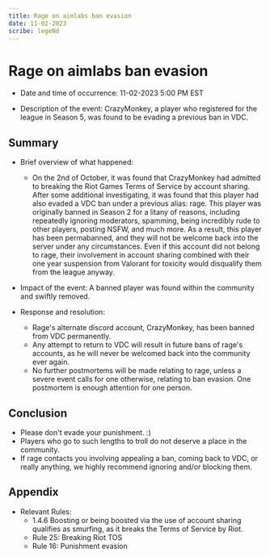 ```yaml
---
title: Rage on aimlabs ban evasion
date: 11-02-2023
scribe: legeNd
---
```


# Rage on aimlabs ban evasion

- Date and time of occurrence: 11-02-2023 5:00 PM EST

- Description of the event: CrazyMonkey, a player who registered for the league in Season 5, was found to be evading a previous ban in VDC.

## Summary

- Brief overview of what happened:
    - On the 2nd of October, it was found that CrazyMonkey had admitted to breaking the Riot Games Terms of Service by account sharing. After some additional investigating, it was found that this player had also evaded a VDC ban under a previous alias: rage. This player was originally banned in Season 2 for a litany of reasons, including repeatedly ignoring moderators, spamming, being incredibly rude to other players, posting NSFW, and much more. As a result, this player has been permabanned, and they will not be welcome back into the server under any circumstances. Even if this account did not belong to rage, their involvement in account sharing combined with their one year suspension from Valorant for toxicity would disqualify them from the league anyway.

- Impact of the event: A banned player was found within the community and swiftly removed.

- Response and resolution:
    - Rage's alternate discord account, CrazyMonkey, has been banned from VDC permanently.
    - Any attempt to return to VDC will result in future bans of rage's accounts, as he will never be welcomed back into the community ever again.
    - No further postmortems will be made relating to rage, unless a severe event calls for one otherwise, relating to ban evasion. One postmortem is enough attention for one person.

## Conclusion

- Please don't evade your punishment. :)
- Players who go to such lengths to troll do not deserve a place in the community.
- If rage contacts you involving appealing a ban, coming back to VDC, or really anything, we highly recommend ignoring and/or blocking them.

## Appendix

- Relevant Rules:
    - 1.4.6      Boosting or being boosted via the use of account sharing qualifies as smurfing, as it breaks the Terms of Service by Riot.
    - Rule 25:   Breaking Riot TOS
    - Rule 16:   Punishment evasion
